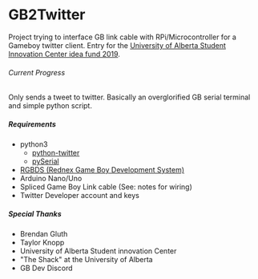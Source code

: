 # GB2Twitter
Project trying to interface GB link cable with RPi/Microcontroller for a Gameboy twitter client. Entry for the [University of Alberta Student Innovation Center idea fund 2019](https://www.ualberta.ca/student-innovation-centre/idea-fund).


###### Current Progress
Only sends a tweet to twitter. Basically an overglorified GB serial terminal and simple python script.


##### Requirements
- python3
  - [python-twitter](https://github.com/bear/python-twitter)
  - [pySerial](https://pythonhosted.org/pyserial/)
- [RGBDS (Rednex Game Boy Development System)](https://github.com/rednex/rgbds)
- Arduino Nano/Uno
- Spliced Game Boy Link cable (See: notes for wiring)
- Twitter Developer account and keys

##### Special Thanks
- Brendan Gluth
- Taylor Knopp
- University of Alberta Student innovation Center
- "The Shack" at the University of Alberta
- GB Dev Discord
